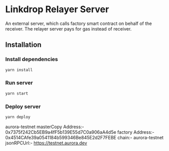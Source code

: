 # Linkdrop Relayer Server

An external server, which calls factory smart contract on behalf of the receiver. The relayer server pays for gas instead of receiver.

## Installation

### Install dependencies

```bash
yarn install
```

### Run server

```bash
yarn start
```

### Deploy server

```bash
yarn deploy
```



aurora-testnet
masterCopy Address:- 0x7375f242Cb5EB9a4fF5b139E55d7C0a906aA4d5e
factory Address:- 0x4514CAfe39a0541184b599346Be845E2d2F7FEBE
chain:- aurora-testnet
jsonRPCUrl:- https://testnet.aurora.dev
